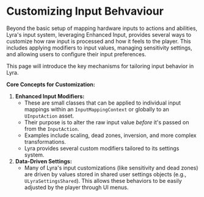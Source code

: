 # Customizing Input Behvaviour

Beyond the basic setup of mapping hardware inputs to actions and abilities, Lyra's input system, leveraging Enhanced Input, provides several ways to customize how raw input is processed and how it feels to the player. This includes applying modifiers to input values, managing sensitivity settings, and allowing users to configure their input preferences.

This page will introduce the key mechanisms for tailoring input behavior in Lyra.

**Core Concepts for Customization:**

1. **Enhanced Input Modifiers:**
   * These are small classes that can be applied to individual input mappings within an `InputMappingContext` or globally to an `UInputAction` asset.
   * Their purpose is to alter the raw input value _before_ it's passed on from the `InputAction`.
   * Examples include scaling, dead zones, inversion, and more complex transformations.
   * Lyra provides several custom modifiers tailored to its settings system.
2. **Data-Driven Settings:**
   * Many of Lyra's input customizations (like sensitivity and dead zones) are driven by values stored in shared user settings objects (e.g., `ULyraSettingsShared`). This allows these behaviors to be easily adjusted by the player through UI menus.

